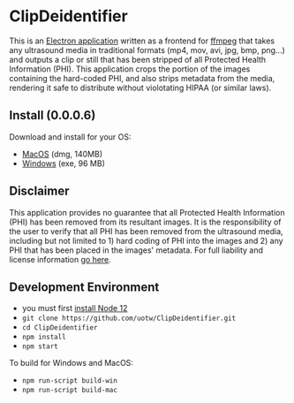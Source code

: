 # ClipDeidentifier
This is an [Electron application](https://electronjs.org/) written as a frontend for [ffmpeg](https://www.ffmpeg.org/) that takes any ultrasound media in traditional formats (mp4, mov, avi, jpg, bmp, png...) and outputs a clip or still that has been stripped of all Protected Health Information (PHI). This application crops the portion of the images containing the hard-coded PHI, and also strips metadata from the media, rendering it safe to distribute without violotating HIPAA (or similar laws).

## Install (0.0.0.6)
Download and install for your OS:
- [MacOS](#) (dmg, 140MB)
- [Windows](#) (exe, 96 MB)


## Disclaimer
This application provides no guarantee that all Protected Health Information (PHI) has been removed from its resultant images. It is the responsibility of the user to verify that all PHI has been removed from the ultrasound media, including but not limited to 1) hard coding of PHI into the images and 2) any PHI that has been placed in the images' metadata. For full liability and license information [go here](https://github.com/uotw/ClipDeidentifier/blob/master/LICENSE.md).

## Development Environment
- you must first [install Node 12](https://nodejs.org/en/download/)
- `git clone https://github.com/uotw/ClipDeidentifier.git`
- `cd ClipDeidentifier`
- `npm install`
- `npm start`

To build for Windows and MacOS:
- `npm run-script build-win`
- `npm run-script build-mac`
